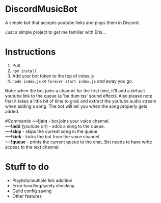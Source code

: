 # DiscordMusicBot
A simple bot that accepts youtube links and plays them in Discord.

Just a simple project to get me familiar with Eris...

# Instructions
1. Pull
2. `npm install`
3. Add your bot token to the top of index.js
4. `node index.js` or `forever start index.js` and away you go.

Note: when the bot joins a channel for the first time, it'll add a default youtube link to the queue (a 'ba dum tss' sound effect). 
Also please note that it takes a little bit of time to grab and extract the youtube audio stream when adding a song. The bot will tell you when the song properly gets added. 

#Commands
**~~!join** - bot joins your voice channel.  
**~~!add** [youtube url] - adds a song to the queue.  
**~~!skip** - skips the current song in the queue.  
**~~!kick** - kicks the bot from the voice channel.  
**~~!queue** - prints the current queue to the chat. Bot needs to have write access to the text channel.  

# Stuff to do
- Playlists/multiple link addition
- Error handling/sanity checking
- Guild config saving
- Other features
